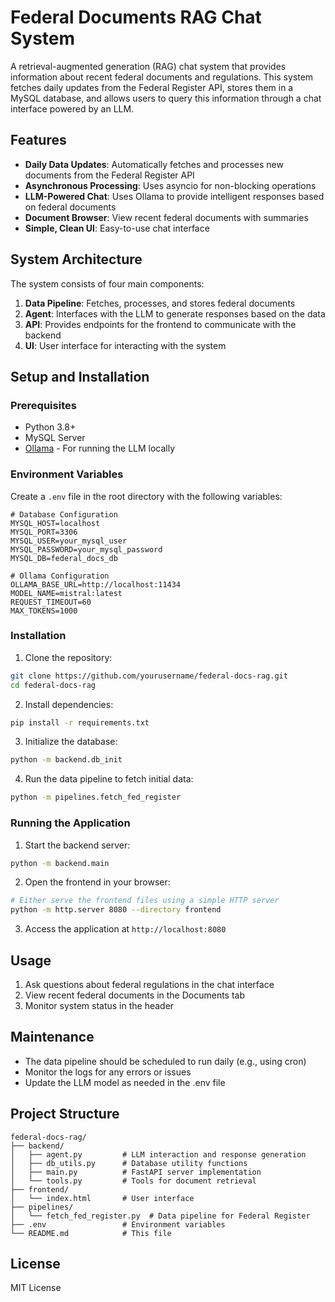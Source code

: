 # Federal Documents RAG Chat System

A retrieval-augmented generation (RAG) chat system that provides information about recent federal documents and regulations. This system fetches daily updates from the Federal Register API, stores them in a MySQL database, and allows users to query this information through a chat interface powered by an LLM.

## Features

- **Daily Data Updates**: Automatically fetches and processes new documents from the Federal Register API
- **Asynchronous Processing**: Uses asyncio for non-blocking operations
- **LLM-Powered Chat**: Uses Ollama to provide intelligent responses based on federal documents
- **Document Browser**: View recent federal documents with summaries
- **Simple, Clean UI**: Easy-to-use chat interface

## System Architecture

The system consists of four main components:

1. **Data Pipeline**: Fetches, processes, and stores federal documents
2. **Agent**: Interfaces with the LLM to generate responses based on the data
3. **API**: Provides endpoints for the frontend to communicate with the backend
4. **UI**: User interface for interacting with the system

## Setup and Installation

### Prerequisites

- Python 3.8+
- MySQL Server
- [Ollama](https://ollama.ai/) - For running the LLM locally

### Environment Variables

Create a `.env` file in the root directory with the following variables:

```
# Database Configuration
MYSQL_HOST=localhost
MYSQL_PORT=3306
MYSQL_USER=your_mysql_user
MYSQL_PASSWORD=your_mysql_password
MYSQL_DB=federal_docs_db

# Ollama Configuration
OLLAMA_BASE_URL=http://localhost:11434
MODEL_NAME=mistral:latest
REQUEST_TIMEOUT=60
MAX_TOKENS=1000
```

### Installation

1. Clone the repository:
```bash
git clone https://github.com/yourusername/federal-docs-rag.git
cd federal-docs-rag
```

2. Install dependencies:
```bash
pip install -r requirements.txt
```

3. Initialize the database:
```bash
python -m backend.db_init
```

4. Run the data pipeline to fetch initial data:
```bash
python -m pipelines.fetch_fed_register
```

### Running the Application

1. Start the backend server:
```bash
python -m backend.main
```

2. Open the frontend in your browser:
```bash
# Either serve the frontend files using a simple HTTP server
python -m http.server 8080 --directory frontend
```

3. Access the application at `http://localhost:8080`

## Usage

1. Ask questions about federal regulations in the chat interface
2. View recent federal documents in the Documents tab
3. Monitor system status in the header

## Maintenance

- The data pipeline should be scheduled to run daily (e.g., using cron)
- Monitor the logs for any errors or issues
- Update the LLM model as needed in the .env file

## Project Structure

```
federal-docs-rag/
├── backend/
│   ├── agent.py         # LLM interaction and response generation
│   ├── db_utils.py      # Database utility functions
│   ├── main.py          # FastAPI server implementation
│   └── tools.py         # Tools for document retrieval
├── frontend/
│   └── index.html       # User interface
├── pipelines/
│   └── fetch_fed_register.py  # Data pipeline for Federal Register
├── .env                 # Environment variables
└── README.md            # This file
```

## License

MIT License
